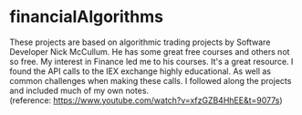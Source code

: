 # financialAlgorithms

These projects are based on algorithmic trading projects by Software Developer Nick McCullum. He has some great free courses and others not so free. 
My interest in Finance led me to his courses. It's a great resource. I found the API calls to the IEX exchange highly educational. As well as common 
challenges when making these calls. I followed along the projects and included much of my own notes.  
(reference: https://www.youtube.com/watch?v=xfzGZB4HhEE&t=9077s)
